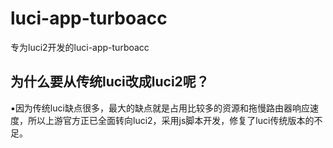 # luci-app-turboacc
专为luci2开发的luci-app-turboacc

## 为什么要从传统luci改成luci2呢？
▪因为传统luci缺点很多，最大的缺点就是占用比较多的资源和拖慢路由器响应速度，所以上游官方正已全面转向luci2，采用js脚本开发，修复了luci传统版本的不足。
